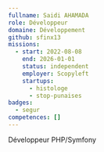 ```yaml
---
fullname: Saidi AHAMADA
role: Développeur
domaine: Développement
github: sfinx13
missions:
  - start: 2022-08-08
    end: 2026-01-01
    status: independent
    employer: Scopyleft
    startups:
      - histologe
      - stop-punaises
badges:
  - segur
competences: []
---
```

Développeur PHP/Symfony